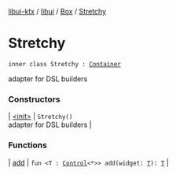 [libui-ktx](../../../index.md) / [libui](../../index.md) / [Box](../index.md) / [Stretchy](./index.md)

# Stretchy

`inner class Stretchy : `[`Container`](../../-container/index.md)

adapter for DSL builders

### Constructors

| [&lt;init&gt;](-init-.md) | `Stretchy()`<br>adapter for DSL builders |

### Functions

| [add](add.md) | `fun <T : `[`Control`](../../-control/index.md)`<*>> add(widget: `[`T`](add.md#T)`): `[`T`](add.md#T) |

